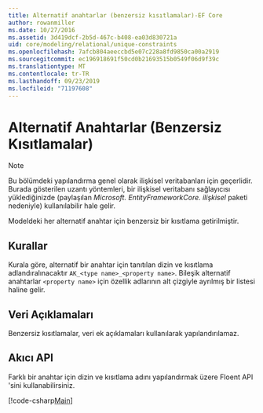 ```yaml
---
title: Alternatif anahtarlar (benzersiz kısıtlamalar)-EF Core
author: rowanmiller
ms.date: 10/27/2016
ms.assetid: 3d419dcf-2b5d-467c-b408-ea03d830721a
uid: core/modeling/relational/unique-constraints
ms.openlocfilehash: 7afcb804aeeccbd5e07c228a8fd9850ca00a2919
ms.sourcegitcommit: ec196918691f50cd0b21693515b0549f06d9f39c
ms.translationtype: MT
ms.contentlocale: tr-TR
ms.lasthandoff: 09/23/2019
ms.locfileid: "71197608"
---
```

# <a name="alternate-keys-unique-constraints"></a>Alternatif Anahtarlar (Benzersiz Kısıtlamalar)

> [!NOTE]  
> Bu bölümdeki yapılandırma genel olarak ilişkisel veritabanları için geçerlidir. Burada gösterilen uzantı yöntemleri, bir ilişkisel veritabanı sağlayıcısı yüklediğinizde (paylaşılan *Microsoft. EntityFrameworkCore. ilişkisel* paketi nedeniyle) kullanılabilir hale gelir.

Modeldeki her alternatif anahtar için benzersiz bir kısıtlama getirilmiştir.

## <a name="conventions"></a>Kurallar

Kurala göre, alternatif bir anahtar için tanıtılan dizin ve kısıtlama adlandıralınacaktır `AK_<type name>_<property name>`. Bileşik alternatif anahtarlar `<property name>` için özellik adlarının alt çizgiyle ayrılmış bir listesi haline gelir.

## <a name="data-annotations"></a>Veri Açıklamaları

Benzersiz kısıtlamalar, veri ek açıklamaları kullanılarak yapılandırılamaz.

## <a name="fluent-api"></a>Akıcı API

Farklı bir anahtar için dizin ve kısıtlama adını yapılandırmak üzere Floent API 'sini kullanabilirsiniz.

[!code-csharp[Main](../../../../samples/core/Modeling/FluentAPI/Relational/AlternateKeyName.cs?name=Model&highlight=9)]

